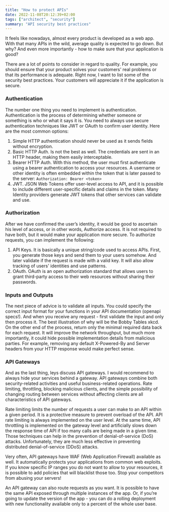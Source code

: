 ```yaml
---
title: "How to protect APIs"
date: 2022-11-08T20:12:39+02:00
tags: ["architect", "security"]
summary: "API security best practices"
---
```

It feels like nowadays, almost every product is developed as a web app. With that many APIs in the wild, average quality is expected to go down. But why? And even more importantly - how to make sure that your application is good?

There are a lot of points to consider in regard to quality. For example, you should ensure that your product solves your customers' real problems or that its performance is adequate. Right now, I want to list some of the security best practices. Your customers will appreciate it if the application is secure.

### Authentication
The number one thing you need to implement is authentication. Authentication is the process of determining whether someone or something is who or what it says it is. You need to always use secure authentication techniques like JWT or OAuth to confirm user identity. Here are the most common options:

1. Simple HTTP authentication should never be used as it sends fields without encryption.
2. Basic HTTP Auth. Is not the best as well. The credentials are sent in an HTTP header, making them easily interceptable.
3. Bearer HTTP Auth. With this method, the user must first authenticate using a bearer authentication to access your resources. A username or other identity is often embedded within the token that is later passed to the server: ``Authorization: Bearer <token>``
4. JWT. JSON Web Tokens offer user-level access to API, and it is possible to include different user-specific details and claims in the token. Many Identity providers generate JWT tokens that other services can validate and use.

### Authorization
After we have confirmed the user’s identity, it would be good to ascertain his level of access, or in other words, Authorize access. It is not required to have both, but it would make your application more secure. To authorize requests, you can implement the following:

1. API Keys. It is basically a unique string/code used to access APIs. First, you generate those keys and send them to your users somehow. And later validate if the request is made with a valid key. It will also allow tracking of users' identities and use patterns.
2. OAuth. OAuth is an open authorization standard that allows users to grant third-party access to their web resources without sharing their passwords.

### Inputs and Outputs
The next piece of advice is to validate all inputs. You could specify the correct input format for your functions in your API documentation (openapi specs!). And when you receive any request - first validate the input and only then process it. The best illustration of why will be the Bobby Tables xkcd. On the other end of the process, return only the minimal required data back for each request. It will improve the network throughput, but much more importantly, it could hide possible implementation details from malicious parties. For example, removing any default X-Powered-By and Server headers from your HTTP response would make perfect sense.

### API Gateways
And as the last thing, leys discuss API gateways. I would recommend to always hide your services behind a gateway. API gateways combine both security-related activities and useful business-related operations. Rate limiting, throttling, blocking malicious clients, and the simple possibility of changing routing between services without affecting clients are all characteristics of API gateways.

Rate limiting limits the number of requests a user can make to an API within a given period. It is a protective measure to prevent overload of the API. API rate limiting is always implemented on the user level. At the same time, API throttling is implemented on the gateway level and artificially slows down the response time of API if too many calls are being made in a given time. Those techniques can help in the prevention of denial-of-service (DoS) attacks. Unfortunately, they are much less effective in preventing distributed denial-of-service (DDoS) attacks.

Very often, API gateways have WAF (Web Application Firewall) available as well. It automatically protects your applications from common web exploits. If you know specific IP ranges you do not want to allow to your resources, it is possible to add policies that will blacklist those too. Stop your competitors from abusing your servers!

An API gateway can also route requests as you want. It is possible to have the same API exposed through multiple instances of the app. Or, if you’re going to update the version of the app - you can do a rolling deployment with new functionality available only to a percent of the whole user base.